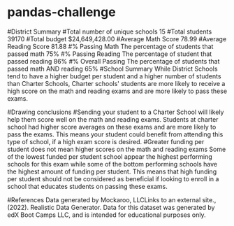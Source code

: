 # pandas-challenge
#District Summary
#Total number of unique schools
15
#Total students
39170
#Total budget
$24,649,428.00
#Average Math Score
78.99
#Average Reading Score
81.88
#% Passing Math
The percentage of students that passed math
75%
#% Passing Reading
The percentage of student that passed reading
86%
#% Overall Passing
The percentage of students that passed math AND reading
65%
#School Summary
While District Schools tend to have a higher budget per student and a higher number of students than Charter Schools, Charter schools' students are more likely to receive a high score on the math and reading exams and are more likely to pass these exams.

#Drawing conclusions
#Sending your student to a Charter School will likely help them score well on the math and reading exams.
Students at charter school had higher score averages on these exams and are more likely to pass the exams. This means your student could benefit from attending this type of school, if a high exam score is desired.
#Greater funding per student does not mean higher scores on the math and reading exams
Some of the lowest funded per student school appear the highest performing schools for this exam while some of the bottom performing schools have the highest amount of funding per student. This means that high funding per student should not be considered as beneficial if looking to enroll in a school that educates students on passing these exams.


#References
Data generated by Mockaroo, LLCLinks to an external site., (2022). Realistic Data Generator. Data for this dataset was generated by edX Boot Camps LLC, and is intended for educational purposes only.
